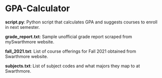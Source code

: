 # GPA-Calculator
**script.py**: Python script that calculates GPA and suggests courses to enroll in next semester.

**grade_report.txt**: Sample unofficial grade report scraped from mySwarthmore website.

**fall_2021.txt**: List of course offerings for Fall 2021 obtained from Swarthmore website.

**subjects.txt**: List of subject codes and what majors they map to at Swarthmore.
